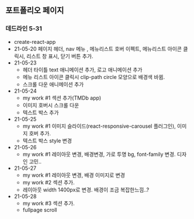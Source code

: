 ## 포트폴리오 페이지
### 데드라인 5-31
- create-react-app
- 21-05-20 페이지 헤더, nav 메뉴 , 메뉴리스트 호버 이펙트, 메뉴리스트 아이콘 클릭시, 리스트 창 표시, 닫기 버튼 추가.
- 21-05-23 
    - 헤더 타이틀 text 애니메이션 추가, 로고 애니메이션 추가
    - 메뉴 리스트 아이콘 클릭시 clip-path circle 모양으로 배경색 바뀜.
    - 스크롤 다운 애니메이션 추가
- 21-05-24
    - my work #1 섹션 추가(TMDb app)
    - 이미지 호버시 스크롤 다운
    - 텍스트 박스 추가
- 21-05-25
    - my work #1 이미지 슬라이드(react-responsive-carousel 플러그인), 이미지 호버 추가.
    - 텍스트 박스 style 변경
- 21-05-26
    - my work #1 레이아웃 변경, 배경변경, 가로 투명 bg, font-family 변경. 디자인 고민..
- 21-05-27
    - my work #1 레이아웃 변경, 배경 이미지로 변경
    - my work #2 섹션 추가.
    - 레이아웃 width 1400px로 변경. 배경이 조금 복잡한느낌..?
- 21-05-28
    - my work #3 섹션 추가.
    - fullpage scroll 
